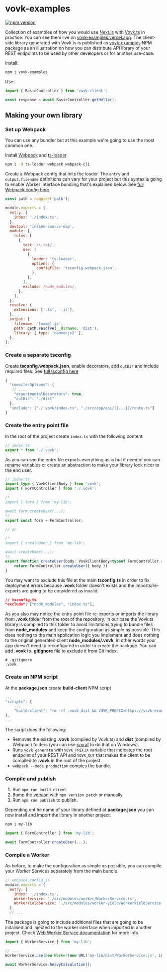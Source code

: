 # vovk-examples

<a href="https://www.npmjs.com/package/vovk-examples"><img src="https://badge.fury.io/js/vovk-examples.svg" alt="npm version" /></a>

Collection of examples of how you would use [Next.js](https://nextjs.org/) with [Vovk.ts](https://vovk.dev/) in practice. You can see them live on [vovk-examples.vercel.app](https://vovk-examples.vercel.app/). The client-side library generated with Vovk.ts is published as [vovk-examples](https://www.npmjs.com/package/vovk-examples) NPM package as an illustration on how you can distribute API library of your REST endpoints to be used by other developers or for another use-case.

Install:

```sh
npm i vovk-examples
```

Use:

```ts
import { BasicController } from 'vovk-client';

const response = await BasicController.getHello();
```


## Making your own library

### Set up Webpack

You can use any bundler but at this example we're going to use the most common one.

Install [Webpack](https://webpack.js.org/) and [ts-loader](https://www.npmjs.com/package/ts-loader).

```sh
npm i -D ts-loader webpack webpack-cli
```

Create a Webpack config that inits the loader. The `entry` and `output.filename` definitions can vary for your project but this syntax is going to enable Worker interface bundling that's explained below. See [full Webpack config here](./webpack.config.js).

```js
const path = require('path');

module.exports = {
  entry: {
    index: './index.ts',
  },
  devtool: 'inline-source-map',
  module: {
    rules: [
      {
        test: /\.ts$/,
        use: [
          {
            loader: 'ts-loader',
            options: {
              configFile: 'tsconfig.webpack.json',
            },
          },
        ],
        exclude: /node_modules/,
      },
    ],
  },
  resolve: {
    extensions: ['.ts', '.js'],
  },
  output: {
    filename: '[name].js',
    path: path.resolve(__dirname, 'dist'),
    library: { type: 'commonjs2' },
  },
};

```



### Create a separate tsconfig

Create **tsconfig.webpack.json**, enable decorators, add `outDir` and include required files. See [full tsconfig here](./tailwind.config.ts)

```ts
{
  "compilerOptions": {
   // ...
    "experimentalDecorators": true,
    "outDir": "./dist"
  },
  "include": ["./.vovk/index.ts", "./src/app/api/[[...]]/route.ts"]
}
```

### Create the entry point file

In the root of the project create `index.ts` with the following content:

```ts
// index.ts
export * from './.vovk';
```


As you can see the entry file exports everything as is but if needed you can rename variables or create an abstraction to make your library look nicer to the end user.


```ts
// index.ts
import type { VovkClientBody } from 'vovk';
import { FormController } from './.vovk';

/*
import { form } from 'my-lib';

await form.createUser(...);
*/
export const form = FormController;

// or

/*
import { createUser } from 'my-lib';

await createUser(...);
*/
export function createUser(body: VovkClientBody<typeof FormController.createUser>) {
    return FormController.createUser({ body })
}
```

You may want to exclude this file at the main **tsconfig.ts** in order to fix deployment errors because **.vovk** folder doesn't exists and the imports/re-exports are going to be considered as invalid.

```json
// tsconfig.ts
"exclude": ["node_modules", "index.ts"],
```

As you also may notice the entry point file re-exports or imports the library from **.vovk** folder from the root of the repository. In our case the Vovk.ts library is compiled to this folder to avoid limitations trying to bundle files from **node_modules** and keep the configuration as simple as possible. This does nothing to the main application logic you implement and does nothing to the original generated client **node_modules/.vovk**, in other words your app doesn't need to reconfigured in order to create the package. You can add **.vovk** to **.gitignore** file to exclude it from Git index.

```gitignore
# .gitignore
.vovk
```



### Create an NPM script

At the **package.json** create **build-client** NPM script

```js
...
"scripts": {
    ...
    "build-client": "rm -rf .vovk dist && VOVK_PREFIX=https://vovk-examples.vercel.app/api VOVK_OUT=.vovk vovk generate && webpack --mode production"
},
...
```

The script does the following:

- Removes the existing **.vovk** (compiled by Vovk.ts) and **dist** (compiled by Webpacl) folders (you can use [rimraf](https://www.npmjs.com/package/rimraf) to do that on Windows).
- Runs `vovk generate` with `VOVK_PREFIX` variable that indicates the root endpoint of your REST API and `VOVK_OUT` that makes the client to be compiled to **.vovk** in the root of the project.
- `webpack --mode production` compies the bundle.


### Compile and publish

1. Run `npm run build-client`.
1. Bump the [version](https://docs.npmjs.com/cli/v8/commands/npm-version) with `npm version patch` or manually.
1. Run `npm run publish` to publish.

Depending ont he name of your library defined at **package.json** you can now install and import the library in another project.

```sh
npm i my-lib
```

```ts
import { FormController } from 'my-lib';

await FormController.createUser(...);
```


### Compile a Worker

As before, to make the configuration as simple as possible, you can compile your Worker Services separately from the main bundle.


```js
// webpack.config.js
module.exports = {
  entry: {
    index: './index.ts',
    WorkerService: './src/modules/worker/WorkerService.ts',
    WorkerYieldService: './src/modules/worker-yield/WorkerYieldService.ts',
  },
  // ...
```

The package is going to include additional files that are going to be initalised and injected to the worker interface when imported in another project. Check [Web Worker Service documentation](https://docs.vovk.dev/docs/worker) for more info.

```ts
import { WorkerService } from 'my-lib';

// ...
WorkerService.use(new Worker(new URL('my-lib/dist/WorkerService.js', import.meta.url)));

await WorkerService.heavyCalculation();
```